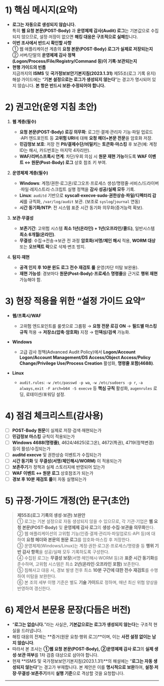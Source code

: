 # 1) 핵심 메시지(요약)

* **로그는 자동으로 생성되지 않습니다.**  
  특히 **웹 요청 본문(POST-Body)** 과 **운영체제 감사(Audit) 로그**는 기본값으로 수집되지 않으므로, 설정·저장이 없으면 **해킹 대응은 구조적으로 실패**합니다.
* **이번 조사에서 반드시 확인할 사항**  
  ① 웹 애플리케이션 계층의 **요청 본문(POST-Body) 로그가 실제로 저장되는지**  
  ② 서버/단말의 **운영체제 감사 정책(Logon/Process/File/Registry/Command 등)이 기록·보관되는지**  
* **현행 가이드의 빈틈**  
  지금까지의 **ISMS** 및 **국가정보보안기본지침(2023.1.31)** 제55조(로그 기록 유지) 해설·가이드에는 “**기본 설정으로는 로그가 생성되지 않는다**”는 경고가 명시되어 있지 않습니다. **본 항은 반드시 보완·수정되어야 합니다.**

# 2) 권고안(운영 지침 초안)

1. **웹 계층(필수)**

   * **요청 본문(POST-Body) 로깅 의무화**: 로그인·결제·관리자 기능·파일 업로드·API 엔드포인트 등 **고위험 URI**에 대해 **요청 헤더+본문 전문**을 암호화 저장.
   * **민감정보 보호**: 저장 전 **PII/결제수단/비밀키**는 **토큰화·마스킹** 후 보관(예: 계정 ID는 해시, 카드번호는 마지막 4자리만).
   * **WAF/리버스프록시 연계**: 차단/우회 의심 시 **원문 재현 가능**하도록 **WAF 이벤트 ↔ 원문(Post-Body) 로그** 상호 참조 키 부여.

2. **운영체제 계층(필수)**

   * **Windows**: 계정/권한·로그온/로그오프·프로세스 생성/명령줄·서비스/드라이버·파일·레지스트리·스크립트 실행 정책을 **감사 성공/실패 모두** 기록.
   * **Linux**: `auditd` 기반으로 **syscall·execve·sudo·권한상승·파일/디렉터리 감시**를 규칙화, `/var/log/audit` 보관. (보조로 `syslog`/`journal` 연동)
   * **시간 동기화/NTP**: 전 시스템 표준 시간 동기화 의무화(증거능력 확보).

3. **보관·무결성**

   * **보존기간**: 고위험 시스템 **최소 1년(온라인) + 1년(오프라인/콜드)**, 일반시스템 **최소 6개월(온라인)**.
   * **무결성**: 수집→전송→보관 전 과정 **암호화/서명/체인 해시** 적용, **WORM 대상** 또는 **오브젝트 락**으로 삭제·변조 방지.

4. **탐지·재현**

   * **공격 인지 후 10분 윈도 로그 전수 재검토 룰** 운영(차단 미탐 보완용).
   * **재현 가능성**: 경보마다 **원문(Post-Body)·프로세스 명령줄**을 근거로 **행위 재현** 가능해야 함.

# 3) 현장 적용을 위한 “설정 가이드 요약”

* **웹/프록시/WAF**

  * 고위험 엔드포인트를 룰셋으로 그룹핑 → **요청 전문 로깅 ON** → **필드별 마스킹 규칙** 적용 → **저장소(압축·암호화)** 지정 → **인덱싱/검색** 가능화.
* **Windows**

  * 고급 감사 정책(Advanced Audit Policy)에서 **Logon/Account Logon/Account Management/DS Access/Object Access/Policy Change/Privilege Use/Process Creation** 활성화, **명령줄 포함(4688)**.
* **Linux**

  * `audit.rules`: `-w /etc/passwd -p wa`, `-w /etc/sudoers -p r`, `-a always,exit -F arch=b64 -S execve` 등 **핵심 규칙** 활성화, `augenrules` 로딩, 로테이션/포워딩 설정.

# 4) 점검 체크리스트(감사용)

* [ ] **POST-Body 원문**이 실제로 저장·검색·재현되는가
* [ ] **민감정보 마스킹** 규칙이 적용되는가
* [ ] **Windows 4688(명령줄)**, 4624/4625(로그온), 4672(특권), 4719(정책변경) 등이 활성/수집되는가
* [ ] **auditd execve** 및 권한상승 이벤트가 수집되는가
* [ ] **시간 동기화** 및 **무결성(서명/체인해시/WORM)** 이 적용되는가
* [ ] **보존주기**가 정책과 실제 스토리지에 반영되어 있는가
* [ ] **WAF 이벤트 ↔ 원문 로그** 상호참조가 되는가
* [ ] **경보 후 10분 재검토 룰**이 자동 실행되는가

# 5) 규정·가이드 개정(안) 문구(초안)

> **제55조(로그 기록의 생성·보관) 보완안**  
> ① 로그는 기본 설정으로 자동 생성되지 않을 수 있으므로, 각 기관·기업은 **웹 요청 본문(POST-Body)** 및 **운영체제 감사 로그**의 **생성·수집·보관을 의무화**한다.  
> ② 웹 애플리케이션의 고위험 기능(인증·결제·관리자·파일업로드·API 등)에 대하여 **요청 헤더와 본문의 원문 로그**를 암호화·마스킹 후 저장한다.  
> ③ 운영체제(Windows/Linux)는 계정·권한·로그온·프로세스/명령줄 등 **행위 기반 감사 항목**을 성공/실패 모두 기록하도록 구성한다.  
> ④ 수집된 로그는 **무결성 보장**(서명·체인해시·WORM 등)과 **표준 시간 동기화**를 준수하며, 고위험 시스템은 최소 **2년(온라인·오프라인 포함)** 보존한다.  
> ⑤ 침해사고 대응 시, 경보 발생 전후 최소 **10분 구간에 대한 전수 재검토**를 수행하여 미탐을 보완한다.  
> ⑥ 본 조의 세부 이행 기준은 별도 **기술 가이드**로 정하며, 매년 최신 위협 양상을 반영하여 갱신한다.  

# 6) 제안서 본문용 문장(다듬은 버전)

* “**로그는 없습니다.**”라는 사실은, **기본값으로는 로그가 생성되지 않는다**는 구조적 현실을 드러냅니다.
* 해킹 대응의 전제는 **증거(원문 요청·행위 로그)**이며, 이는 **사전 설정 없이는 남지 않습니다**.
* 따라서 본 조사는 **①웹 요청 본문(POST-Body), ②운영체제 감사 로그**의 **실제 생성·보관 여부**를 1차 검증 대상으로 삼아야 합니다.
* 현재 **ISMS 및 국가정보보안기본지침(2023.1.31)**의 해설에는 “**로그는 자동 생성되지 않는다**”는 경고가 부재합니다. 본 제안은 이를 **명시적으로 보완**하여, **설정·저장·무결성·보존주기**까지 **실행 기준**으로 격상할 것을 요청합니다.

---
